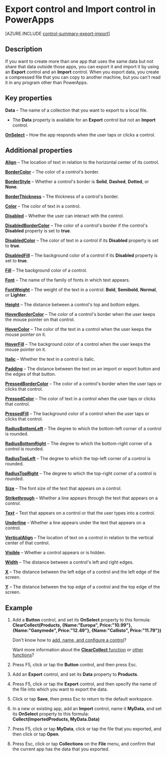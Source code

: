 <properties
    pageTitle="Export control and Import control: reference | Microsoft PowerApps"
    description="Information, including properties and examples, about the Export control and the Import control"
    services=""
    suite="powerapps"
    documentationCenter="na"
    authors="aftowen"
    manager="erikre"
    editor=""
    tags=""/>

<tags
   ms.service="powerapps"
   ms.devlang="na"
   ms.topic="article"
   ms.tgt_pltfrm="na"
   ms.workload="na"
   ms.date="02/29/2016"
   ms.author="anneta"/>

# Export control and Import control in PowerApps #
[AZURE.INCLUDE [control-summary-export-import](../../includes/control-summary-export-import.md)]

## Description ##
If you want to create more than one app that uses the same data but not share that data outside those apps, you can export it and import it by using an **Export** control and an **Import** control. When you export data, you create a compressed file that you can copy to another machine, but you can't read it in any program other than PowerApps.

## Key properties ##
**Data** – The name of a collection that you want to export to a local file.

- The **Data** property is available for an **Export** control but not an **Import** control.

**[OnSelect](../properties/properties-core.md)** – How the app responds when the user taps or clicks a control.

## Additional properties ##

**[Align](../properties/properties-text.md)** – The location of text in relation to the horizontal center of its control.

**[BorderColor](../properties/properties-color-border.md)** – The color of a control's border.

**[BorderStyle](../properties/properties-color-border.md)** – Whether a control's border is **Solid**, **Dashed**, **Dotted**, or **None**.

**[BorderThickness](../properties/properties-color-border.md)** – The thickness of a control's border.

**[Color](../properties/properties-color-border.md)** – The color of text in a control.

**[Disabled](../properties/properties-core.md)** – Whether the user can interact with the control.

**[DisabledBorderColor](../properties/properties-color-border.md)** – The color of a control's border if the control's **Disabled** property is set to **true**.

**[DisabledColor](../properties/properties-color-border.md)** – The color of text in a control if its **Disabled** property is set to **true**.

**[DisabledFill](../properties/properties-color-border.md)** – The background color of a control if its **Disabled** property is set to **true**.

**[Fill](../properties/properties-color-border.md)** – The background color of a control.

**[Font](../properties/properties-text.md)** – The name of the family of fonts in which text appears.

**[FontWeight](../properties/properties-text.md)** – The weight of the text in a control: **Bold**, **Semibold**, **Normal**, or **Lighter**.

**[Height](../properties/properties-size-location.md)** – The distance between a control's top and bottom edges.

**[HoverBorderColor](../properties/properties-color-border.md)** – The color of a control's border when the user keeps the mouse pointer on that control.

**[HoverColor](../properties/properties-color-border.md)** – The color of the text in a control when the user keeps the mouse pointer on it.

**[HoverFill](../properties/properties-color-border.md)** – The background color of a control when the user keeps the mouse pointer on it.

**[Italic](../properties/properties-text.md)** – Whether the text in a control is italic.

**[Padding](../properties/properties-size-location.md)** – The distance between the text on an import or export button and the edges of that button.

**[PressedBorderColor](../properties/properties-color-border.md)** – The color of a control's border when the user taps or clicks that control.

**[PressedColor](../properties/properties-color-border.md)** – The color of text in a control when the user taps or clicks that control.

**[PressedFill](../properties/properties-color-border.md)** – The background color of a control when the user taps or clicks that control.

**[RadiusBottomLeft](../properties/properties-size-location.md)** – The degree to which the bottom-left corner of a control is rounded.

**[RadiusBottomRight](../properties/properties-size-location.md)** – The degree to which the bottom-right corner of a control is rounded.

**[RadiusTopLeft](../properties/properties-size-location.md)** – The degree to which the top-left corner of a control is rounded.

**[RadiusTopRight](../properties/properties-size-location.md)** – The degree to which the top-right corner of a control is rounded.

**[Size](../properties/properties-text.md)** – The font size of the text that appears on a control.

**[Strikethrough](../properties/properties-text.md)** – Whether a line appears through the text that appears on a control.

**[Text](../properties/properties-core.md)** – Text that appears on a control or that the user types into a control.

**[Underline](../properties/properties-text.md)** – Whether a line appears under the text that appears on a control.

**[VerticalAlign](../properties/properties-text.md)** – The location of text on a control in relation to the vertical center of that control.

**[Visible](../properties/properties-core.md)** – Whether a control appears or is hidden.

**[Width](../properties/properties-size-location.md)** – The distance between a control's left and right edges.

**[X](../properties/properties-size-location.md)** – The distance between the left edge of a control and the left edge of the screen.

**[Y](../properties/properties-size-location.md)** – The distance between the top edge of a control and the top edge of the screen.

## Example ##
1. Add a **Button** control, and set its **OnSelect** property to this formula:
<br>**ClearCollect(Products, {Name:"Europa", Price:"10.99"}, {Name:"Ganymede", Price:"12.49"}, {Name:"Callisto", Price:"11.79"})**

	Don't know how to [add, name, and configure a control](add-configure-controls.md)?

	Want more information about the [**ClearCollect** function](function-clear-collect-clearcollect.md) or [other functions](formula-reference.md)?

1. Press F5, click or tap the **Button** control, and then press Esc.

1. Add an **Export** control, and set its **Data** property to **Products**.

1. Press F5, click or tap the **Export** control, and then specify the name of the file into which you want to export the data.

1. Click or tap **Save**, then press Esc to return to the default workspace.

1. In a new or existing app, add an **Import** control, name it **MyData**, and set its **OnSelect** property to this formula:<br>
**Collect(ImportedProducts, MyData.Data)**

1. Press F5, click or tap **MyData**, click or tap the file that you exported, and then click or tap **Open**.

1. Press Esc, click or tap **Collections** on the **File** menu, and confirm that the current app has the data that you exported.
